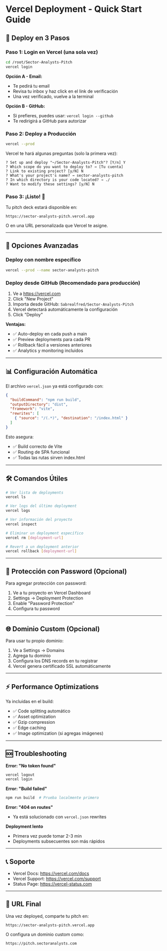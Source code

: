 # Vercel Deployment - Quick Start Guide

## 🚀 Deploy en 3 Pasos

### Paso 1: Login en Vercel (una sola vez)

```bash
cd /root/Sector-Analysts-Pitch
vercel login
```

**Opción A - Email:**
- Te pedirá tu email
- Revisa tu inbox y haz click en el link de verificación
- Una vez verificado, vuelve a la terminal

**Opción B - GitHub:**
- Si prefieres, puedes usar: `vercel login --github`
- Te redirigirá a GitHub para autorizar

### Paso 2: Deploy a Producción

```bash
vercel --prod
```

Vercel te hará algunas preguntas (solo la primera vez):

```
? Set up and deploy "~/Sector-Analysts-Pitch"? [Y/n] Y
? Which scope do you want to deploy to? → [Tu cuenta]
? Link to existing project? [y/N] N
? What's your project's name? → sector-analysts-pitch
? In which directory is your code located? → ./
? Want to modify these settings? [y/N] N
```

### Paso 3: ¡Listo! 🎉

Tu pitch deck estará disponible en:
```
https://sector-analysts-pitch.vercel.app
```

O en una URL personalizada que Vercel te asigne.

---

## 🔧 Opciones Avanzadas

### Deploy con nombre específico

```bash
vercel --prod --name sector-analysts-pitch
```

### Deploy desde GitHub (Recomendado para producción)

1. Ve a https://vercel.com
2. Click "New Project"
3. Importa desde GitHub: `Sabrealfred/Sector-Analysts-Pitch`
4. Vercel detectará automáticamente la configuración
5. Click "Deploy"

**Ventajas:**
- ✅ Auto-deploy en cada push a main
- ✅ Preview deployments para cada PR
- ✅ Rollback fácil a versiones anteriores
- ✅ Analytics y monitoring incluidos

---

## 📊 Configuración Automática

El archivo `vercel.json` ya está configurado con:

```json
{
  "buildCommand": "npm run build",
  "outputDirectory": "dist",
  "framework": "vite",
  "rewrites": [
    { "source": "/(.*)", "destination": "/index.html" }
  ]
}
```

Esto asegura:
- ✅ Build correcto de Vite
- ✅ Routing de SPA funcional
- ✅ Todas las rutas sirven index.html

---

## 🛠️ Comandos Útiles

```bash
# Ver lista de deployments
vercel ls

# Ver logs del último deployment
vercel logs

# Ver información del proyecto
vercel inspect

# Eliminar un deployment específico
vercel rm [deployment-url]

# Revert a un deployment anterior
vercel rollback [deployment-url]
```

---

## 🔐 Protección con Password (Opcional)

Para agregar protección con password:

1. Ve a tu proyecto en Vercel Dashboard
2. Settings → Deployment Protection
3. Enable "Password Protection"
4. Configura tu password

---

## 🌐 Dominio Custom (Opcional)

Para usar tu propio dominio:

1. Ve a Settings → Domains
2. Agrega tu dominio
3. Configura los DNS records en tu registrar
4. Vercel genera certificado SSL automáticamente

---

## ⚡ Performance Optimizations

Ya incluidas en el build:
- ✅ Code splitting automático
- ✅ Asset optimization
- ✅ Gzip compression
- ✅ Edge caching
- ✅ Image optimization (si agregas imágenes)

---

## 🆘 Troubleshooting

**Error: "No token found"**
```bash
vercel logout
vercel login
```

**Error: "Build failed"**
```bash
npm run build  # Prueba localmente primero
```

**Error: "404 on routes"**
- Ya está solucionado con `vercel.json` rewrites

**Deployment lento**
- Primera vez puede tomar 2-3 min
- Deployments subsecuentes son más rápidos

---

## 📞 Soporte

- Vercel Docs: https://vercel.com/docs
- Vercel Support: https://vercel.com/support
- Status Page: https://vercel-status.com

---

## 🎯 URL Final

Una vez deployed, comparte tu pitch en:
```
https://sector-analysts-pitch.vercel.app
```

O configura un dominio custom como:
```
https://pitch.sectoranalysts.com
```
